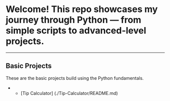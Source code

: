 # Welcome! This repo showcases my journey through Python — from simple scripts to advanced-level projects.

---

## Basic Projects

These are the basic projects build using the Python fundamentals.

- * [Tip Calculator] (./Tip-Calculator/README.md)
